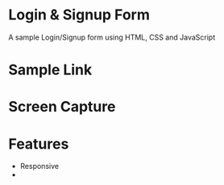 # Login & Signup Form
A sample Login/Signup form using HTML, CSS and JavaScript

# Sample Link

# Screen Capture

# Features
* Responsive
* 
